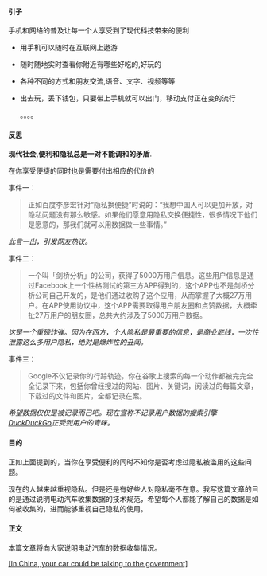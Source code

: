 #### 引子

手机和网络的普及让每一个人享受到了现代科技带来的便利

*   用手机可以随时在互联网上遨游

*   随时随地实时查看你附近有哪些好吃的,好玩的

*   各种不同的方式和朋友交流,语音、文字、视频等等

*   出去玩，丢下钱包，只要带上手机就可以出门，移动支付正在变的流行

    。。。。

#### 反思

**现代社会,便利和隐私总是一对不能调和的矛盾**.

在你享受便捷的同时也是需要付出相应的代价的

事件一：

>   正如百度李彦宏针对“隐私换便捷”时说的：“我想中国人可以更加开放，对隐私问题没有那么敏感。如果他们愿意用隐私交换便捷性，很多情况下他们是愿意的，那我们就可以用数据做一些事情。”

*此言一出，引发网友热议。*

事件二：

>   一个叫「剑桥分析」的公司，获得了5000万用户信息。这些用户信息是通过Facebook上一个性格测试的第三方APP得到的，这个APP也不是剑桥分析公司自己开发的，是他们通过收购了这个应用，从而掌握了大概27万用户。在APP使用协议中，这个APP需要取得用户朋友圈和点赞数据，大概牵扯27万用户的朋友圈，总共大约涉及了5000万用户数据。

*这是一个重磅炸弹。因为在西方，个人隐私是最重要的信息，是商业底线，一次性泄露这么多用户隐私，绝对是爆炸性的丑闻。*

事件三：

>   Google不仅记录你的行踪轨迹，你在谷歌上搜索的每一个动作都被完完全全记录下来，包括你曾经搜过的网站、图片、关键词，阅读过的每篇文章，下载过的文件和图片，全都记录在案。

*希望数据仅仅是被记录而已吧。现在宣称不记录用户数据的搜索引擎 [DuckDuckGo](https://duckduckgo.com/)正受到用户的青睐。*

#### 目的

正如上面提到的，当你在享受便利的同时不知你是否考虑过隐私被滥用的这些问题。

现在的人越来越重视隐私。但是还是有好些人对隐私毫不在意。我写这篇文章的目的是通过说明电动汽车收集数据的技术规范，希望每个人都能了解自己的数据是如何被收集的，进而能够重视自己隐私的使用。

#### 正文

本篇文章将向大家说明电动汽车的数据收集情况。



[[In China, your car could be talking to the government]][1]

[1]: https://www.apnews.com/4a749a4211904784826b45e812cff4ca "In China, your car could be talking to the government"